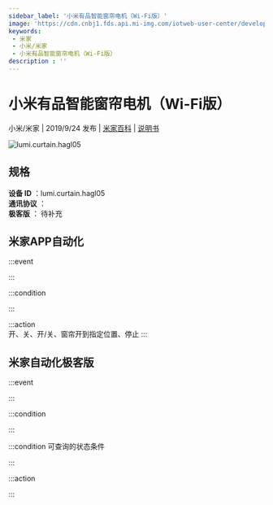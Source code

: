 ```yaml
---
sidebar_label: '小米有品智能窗帘电机（Wi-Fi版）'
image: 'https://cdn.cnbj1.fds.api.mi-img.com/iotweb-user-center/developer_1679047613547QmY4piPo.png?GalaxyAccessKeyId=AKVGLQWBOVIRQ3XLEW&Expires=9223372036854775807&Signature=77BRV42COsO9bKEtcueWbyfk9kE='
keywords: 
 - 米家
 - 小米/米家
 - 小米有品智能窗帘电机（Wi-Fi版）
description : ''
---
```

# 小米有品智能窗帘电机（Wi-Fi版）

小米/米家 | 2019/9/24 发布 | [米家百科](https://home.mi.com/webapp/content/baike/product/index.html?model=lumi.curtain.hagl05) | [说明书](https://home.mi.com/views/introduction.html?model=lumi.curtain.hagl05&region=cn)

![lumi.curtain.hagl05](https://cdn.cnbj1.fds.api.mi-img.com/iotweb-user-center/developer_1679047613547QmY4piPo.png?GalaxyAccessKeyId=AKVGLQWBOVIRQ3XLEW&Expires=9223372036854775807&Signature=77BRV42COsO9bKEtcueWbyfk9kE=)

## 规格  
> 
**设备 ID** ：lumi.curtain.hagl05  
**通讯协议** ：  
**极客版**  ： 待补充 


## 米家APP自动化  

:::event  

:::

:::condition  

:::

:::action   
开、关、开/关、窗帘开到指定位置、停止
:::

## 米家自动化极客版  

:::event  

:::

:::condition  

:::

:::condition 可查询的状态条件  

:::

:::action  

:::

        
